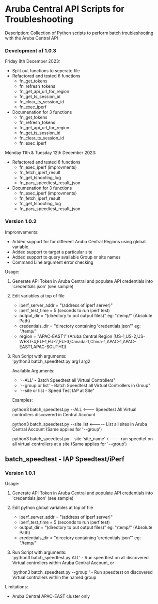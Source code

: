 # Aruba Central API Scripts for Troubleshooting #

Description:
Collection of Python scripts to perform batch troubleshooting with the Aruba Central API

### Development of 1.0.3 ###

Friday 8th December 2023:
- Split out functions to seperate file
- Refactored and tested 6 functions
    - fn_get_tokens
    - fn_refresh_tokens
    - fn_get_api_url_for_region
    - fn_get_ts_session_id
    - fn_clear_ts_session_id
    - fn_exec_iperf
- Documenation for 3 functions
    - fn_get_tokens
    - fn_refresh_tokens
    - fn_get_api_url_for_region
    - fn_get_ts_session_id
    - fn_clear_ts_session_id
    - fn_exec_iperf

Monday 11th & Tuesday 12th December 2023:
- Refactored and tested 6 functions
    - fn_exec_iperf (improvments)
    - fn_fetch_iperf_result
    - fn_get_tshooting_log
    - fn_pars_speedtest_result_json
- Documenation for 3 functions
    - fn_exec_iperf (improvments)
    - fn_fetch_iperf_result
    - fn_get_tshooting_log
    - fn_pars_speedtest_result_json

    



### Version 1.0.2 ###
Impromvements:
- Added support for for different Aruba Central Regions using global variable.
- Added support to target a particular site
- Added support to query available Group or site names
- Command Line argument error checking

Usage:
1. Generate API Token in Aruba Central and populate API credentials into 'credentials.json' (see sample)
2. Edit variables at top of file
    - iperf_server_addr = "(address of iperf server)"          
    - iperf_test_time = 5   (seconds to run iperf test)                           
    - output_dir = "(directory to put output files)"  eg: "/temp/"  (Absolute Path)
    - credentials_dir = "directory containing 'credentials.json'" eg: "/temp/"
    - region = "APAC-EAST1" (Aruba Central Region \[US-1,US-2,US-WEST-4,EU-1,EU-2,EU-3,Canada-1,China-1,APAC-1,APAC-EAST1,APAC-SOUTH1\])
3. Run Script with arguments:                 
    'python3 batch_speedtest.py arg1 arg2 

    Available Arguments:
    - '--ALL' - Batch Speedtest all Virtual Controllers"
    - '--group <group-name> or list' - Batch Speedtest all Virtual Controllers in Group"
    - '--site <site-name> or list - Speed Test IAP at Site"

    Examples:
   
    python3 batch_speedtest.py --ALL   <--- Speedtest All Virtual controllers discovered in Central Account
   
    python3 batch_speedtest.py --site list    <----- List all sites in Aruba Central Account (Same applies for '--group')
   
    python3 batch_speedtest.py --site 'site_name'  <---- run speedtet on all virtual controllers at a site (Same applies for '--group')

## batch_speedtest - IAP Speedtest/iPerf ##
### Version 1.0.1 ###
Usage:
1. Generate API Token in Aruba Central and populate API credentials into 'credentials.json' (see sample)
2. Edit python global variables at top of file
    - iperf_server_addr = "(address of iperf server)"          
    - iperf_test_time = 5   (seconds to run iperf test)                           
    - output_dir = "(directory to put output files)"  eg: "/temp/"  (Absolute Path)
    - credentials_dir = "directory containing 'credentials.json'" eg: "/temp/"
3. Run Script with arguments:                 
    'python3 batch_speedtest.py ALL' - Run speedtest on all discovered Virtual controllers within Aruba Central Account, or

    'python3 batch_speedtest.py --group <groupname>' - Run speedtest on discovered Virtual controllers within the named group

Limitations:
- Aruba Central APAC-EAST cluster only




